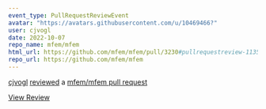 ```yaml
---
event_type: PullRequestReviewEvent
avatar: "https://avatars.githubusercontent.com/u/10469466?"
user: cjvogl
date: 2022-10-07
repo_name: mfem/mfem
html_url: https://github.com/mfem/mfem/pull/3230#pullrequestreview-1135111112
repo_url: https://github.com/mfem/mfem
---
```


<a href='https://github.com/cjvogl' target='_blank'>cjvogl</a> <a href='https://github.com/mfem/mfem/pull/3230#pullrequestreview-1135111112' target='_blank'>reviewed</a> a <a href='https://github.com/mfem/mfem/pull/3230' target='_blank'>mfem/mfem pull request</a>

<small></small>

<a href='https://github.com/mfem/mfem/pull/3230#pullrequestreview-1135111112' target='_blank'>View Review</a>